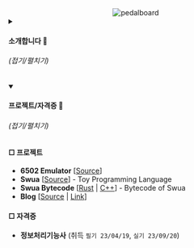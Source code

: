 <div align="center">
  <img src="pedalboard.png" width="60%" alt="pedalboard"/>
</div>

<details>
  <summary><h4>소개합니다 👋</h4> <h6>(접기/펼치기)</h6></summary>
  <a href="github.com/yulmwu"><img src="pic.jpg" width="15%" alt="image"/></a>

```
반갑습니다. MBTI는 첫 검사때 부터 INFJ입니다.
여자친구 없습니다..

궁금한건 연락 주세요~~

https://asked.kr/yulmwu
```
</details>
<details open>
  <summary><h4>프로젝트/자격증 📘</h4> <h6>(접기/펼치기)</h6></summary>
  <h4>□  프로젝트</h4>

  * **6502 Emulator** [[Source](https://github.com/yulmwu/6502)]
  * **Swua** [[Source](https://github.com/yulmwu/swua)] - Toy Programming Language
  * **Swua Bytecode** [[Rust](https://github.com/yulmwu/ussua) | [C++](https://github.com/yulmwu/uswua-cpp)] - Bytecode of Swua
  * **Blog** [[Source](https://github.com/eocndp/eocndp.github.io) | [Link](eocndp.github.io)]

  <h4>□  자격증</h4>

  * **정보처리기능사** (취득 `필기 23/04/19`, `실기 23/09/20`)
</details>

